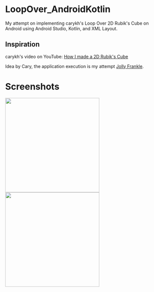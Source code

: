 # LoopOver_AndroidKotlin
My attempt on implementing carykh's Loop Over 2D Rubik's Cube on Android using Android Studio, Kotlin, and XML Layout.

## Inspiration
carykh's video on YouTube: [How I made a 2D Rubik's Cube](https://www.youtube.com/watch?v=95rtiz-V2zM)

Idea by Cary, the application execution is my attempt [Jolly Frankle](https://github.com/JollyFrankle).

# Screenshots
<div style="display: grid;">
  <img src="https://github.com/JollyFrankle/LoopOver_AndroidKotlin/assets/64875622/1bcec095-7858-4b38-8519-9489e57bb970.png" width="300" />
  <img src="https://github.com/JollyFrankle/LoopOver_AndroidKotlin/assets/64875622/7b7e6aa8-e908-4bb9-a40e-491f033e47dd.png" width="300" />
</div>
